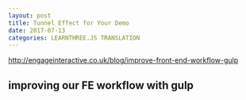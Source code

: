 ```yaml
---
layout: post
title: Tunnel Effect for Your Demo
date: 2017-07-13
categories: LEARNTHREE.JS TRANSLATION 
---
```

http://engageinteractive.co.uk/blog/improve-front-end-workflow-gulp
## improving our FE workflow with gulp